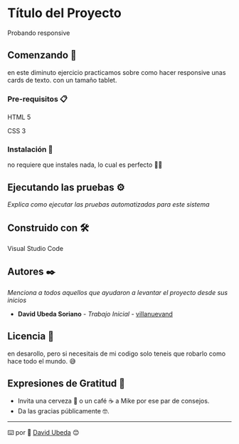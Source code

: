 # Título del Proyecto

Probando responsive

## Comenzando 🚀

en este diminuto ejercicio practicamos sobre como hacer responsive unas cards de texto. con un tamaño tablet.

### Pre-requisitos 📋

HTML 5

CSS 3

### Instalación 🔧

no requiere que instales nada, lo cual es perfecto 🤣🤣

## Ejecutando las pruebas ⚙️

_Explica como ejecutar las pruebas automatizadas para este sistema_

## Construido con 🛠️

Visual Studio Code

## Autores ✒️

_Menciona a todos aquellos que ayudaron a levantar el proyecto desde sus inicios_

- **David Ubeda Soriano** - _Trabajo Inicial_ - [villanuevand](https://github.com/dubesor22)

## Licencia 📄

en desarollo, pero si necesitais de mi codigo solo teneis que robarlo como hace todo el mundo. 😅

## Expresiones de Gratitud 🎁

- Invita una cerveza 🍺 o un café ☕ a Mike por ese par de consejos.
- Da las gracias públicamente 🤓.

---

⌨️ por 🤑 [David Ubeda](https://github.com/dubesor22) 😊
